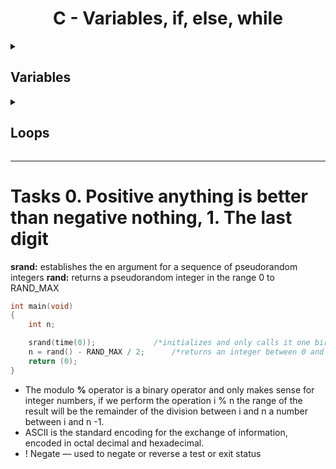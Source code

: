 <div><h1 align="center">C - Variables, if, else, while</h1></div>

<details>
<summary><h2>Variables</h2></summary>

**Data types | Integer types (on most 64bits computers)**
| Type  | Storage size  | Value range  |
| ------------ | ------------ | ------------ |
| char  | 1 byte  |  -128 to 127 |
| unsigned char  | 1 byte  | 0 to 255  |
| short  | 2 bytes  | -32,768 to 32,767  |
| unsigned short  | 2 bytes  | 0 to 65,535  |
| int  | 4 bytes  | -2,147,483,648 to 2,147,483,647  |
| unsigned int   |  4 bytes | 0 to 4,294,967,295  |
| long  | 8 bytes  | −9,223,372,036,854,775,808 to 9,223,372,036,854,775,807  |
|  unsigned long | 8 bytes   | 0 to 18,446,744,073,709,551,615  |

</details>

<details>
<summary><h2>Loops</h2></summary>

### while loop
```c
while (expresion)
	[block]
```
The while loop allows you to repeat a block until a specified expression becomes false.
### for loop
```c
for (initialize; condition; update)
		[block]
```
The for statement allows you to repeat a block of a specific number of times, the block of a for statement is executed one or more times until an optional condition becomes false.

You can use optional expressions
```c
for (; ;)	/*infinite loop*/
		;
```
# control structures
```c
if (expression)		/*if the expression is true (the value of the expression is not 0) then the block is executed*/
	[block]
```
```c
if (expresion)		/*if the expression is true, then block 1 is executed, otherwise block 2 is executed*/
	[block1]
else
	[block2]
```
</details>

---

# Tasks 0. Positive anything is better than negative nothing, 1. The last digit
**srand:** establishes the en argument for a sequence of pseudorandom integers
**rand:** returns a pseudorandom integer in the range 0 to RAND_MAX
```c
int main(void)
{
	int n;

	srand(time(0));				/*initializes and only calls it one bird per second*/
	n = rand() - RAND_MAX / 2;		/*returns an integer between 0 and RAND_MAX / 2*/
	return (0);
}
```
* The modulo **%** operator is a binary operator and only makes sense for integer numbers, if we perform the operation i % n the range of the result will be the remainder of the division between i and n a number between i and n -1. 
* ASCII is the standard encoding for the exchange of information, encoded in octal decimal and hexadecimal.
* ! Negate — used to negate or reverse a test or exit status
